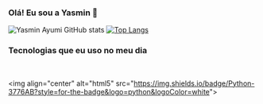 ### Olá! Eu sou a Yasmin 👋

![Yasmin Ayumi GitHub stats](https://github-readme-stats.vercel.app/api?username=yasminayumi8&show_icons=true&theme=tokyonight)
[![Top Langs](https://github-readme-stats.vercel.app/api/top-langs/?username=yasminayumi8&langs_count=8)](https://github.com/anuraghazra/github-readme-stats)

### Tecnologias que eu uso no meu dia

<div style="display: inline_block"></br>

<img align="center" alt="html5" src="https://img.shields.io/badge/Python-3776AB?style=for-the-badge&logo=python&logoColor=white"&gt;

</div>
